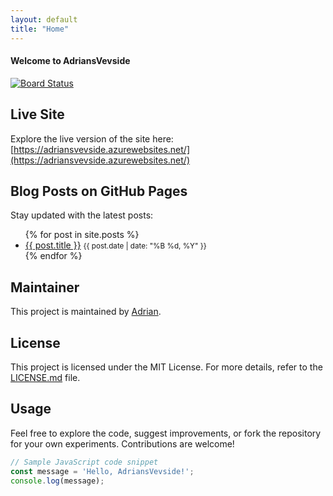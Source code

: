 ```yaml
---
layout: default
title: "Home"
---
```


#### Welcome to AdriansVevside

[![Board Status](https://dev.azure.com/adhvi/3093fd49-6d98-446c-b7ea-d0dcd7eda40d/114477e7-bf49-4fd4-bfdf-494c5ba0b07c/_apis/work/boardbadge/2ef32e82-faee-4544-8345-31d6f01e5fa2)](https://dev.azure.com/adhvi/3093fd49-6d98-446c-b7ea-d0dcd7eda40d/_boards/board/t/114477e7-bf49-4fd4-bfdf-494c5ba0b07c/Microsoft.RequirementCategory)

## Live Site

Explore the live version of the site here: [https://adriansvevside.azurewebsites.net/](https://adriansvevside.azurewebsites.net/)

## Blog Posts on GitHub Pages

Stay updated with the latest posts:

<ul>
  {% for post in site.posts %}
    <li>
      <a href="{{ post.url }}">{{ post.title }}</a>
      <small>{{ post.date | date: "%B %d, %Y" }}</small>
    </li>
  {% endfor %}
</ul>

## Maintainer

This project is maintained by [Adrian](https://github.com/vigdals).

## License

This project is licensed under the MIT License. For more details, refer to the [LICENSE.md](LICENSE.md) file.

## Usage

Feel free to explore the code, suggest improvements, or fork the repository for your own experiments. Contributions are welcome!

```javascript
// Sample JavaScript code snippet
const message = 'Hello, AdriansVevside!';
console.log(message);